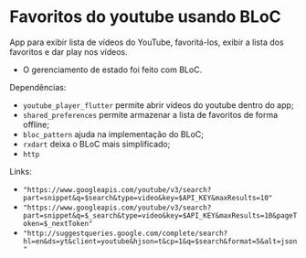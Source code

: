 # Favoritos do youtube usando BLoC

App para exibir lista de vídeos do YouTube, favoritá-los, exibir a lista dos favoritos e dar play nos vídeos.
 - O gerenciamento de estado foi feito com BLoC.

Dependências: 

 - `youtube_player_flutter` permite abrir vídeos do youtube dentro do app;
 - `shared_preferences` permite armazenar a lista de favoritos de forma offline;
 - `bloc_pattern` ajuda na implementação do BLoC;
 - `rxdart`  deixa o BLoC mais simplificado;
 - `http`

Links:

 - `"https://www.googleapis.com/youtube/v3/search?part=snippet&q=$search&type=video&key=$API_KEY&maxResults=10"`
 - `"https://www.googleapis.com/youtube/v3/search?part=snippet&q=$_search&type=video&key=$API_KEY&maxResults=10&pageToken=$_nextToken"`
 - `"http://suggestqueries.google.com/complete/search?hl=en&ds=yt&client=youtube&hjson=t&cp=1&q=$search&format=5&alt=json"`
